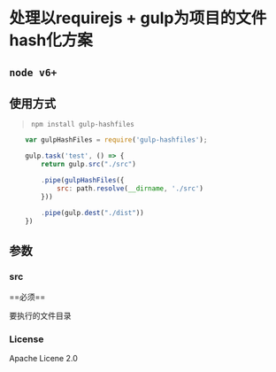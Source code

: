 # 处理以requirejs + gulp为项目的文件hash化方案

## `node v6+`

## 使用方式

> `npm install gulp-hashfiles`

```javascript
    var gulpHashFiles = require('gulp-hashfiles');

    gulp.task('test', () => {
        return gulp.src("./src")

        .pipe(gulpHashFiles({
            src: path.resolve(__dirname, './src')
        }))

        .pipe(gulp.dest("./dist"))
    })
```

## 参数

### src

==必须==

要执行的文件目录

### License
Apache Licene 2.0